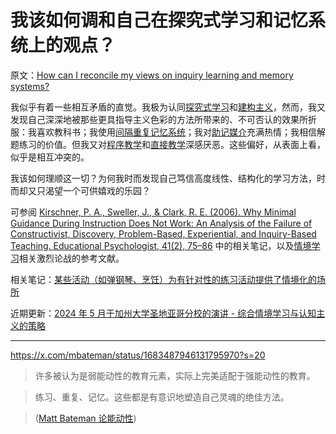 # 我该如何调和自己在探究式学习和记忆系统上的观点？

原文：[How can I reconcile my views on inquiry learning and memory systems?](https://notes.andymatuschak.org/zGUvgDWfRvt1VDJyZavtty2)

我似乎有着一些相互矛盾的直觉。我极为认同[探究式学习](https://notes.andymatuschak.org/zLCdZ9xcHzjks8vgoGkycSr)和[建构主义](https://notes.andymatuschak.org/zWceTLNTjH3DQ7iVpy38ocq)，然而，我又发现自己深深地被那些更具指导主义色彩的方法所带来的、不可否认的效果所折服：我喜欢教科书；我使用[间隔重复记忆系统](https://notes.andymatuschak.org/z2D1qPwddPktBjpNuwYFVva)；我对[助记媒介](https://notes.andymatuschak.org/zKPv6qkSErdRGqyryvgS2wS)充满热情；我相信解题练习的价值。但我又对[程序教学](https://notes.andymatuschak.org/zJnwHfze71uA7T6pUwfe36f)和[直接教学](https://notes.andymatuschak.org/zEmvW6adwLsMn6G3fDRL9VQ)深感厌恶。这些偏好，从表面上看，似乎是相互冲突的。

我该如何理顺这一切？为何我时而发现自己笃信高度线性、结构化的学习方法，时而却又只渴望一个可供嬉戏的乐园？

可参阅 [Kirschner, P. A., Sweller, J., & Clark, R. E. (2006). Why Minimal Guidance During Instruction Does Not Work: An Analysis of the Failure of Constructivist, Discovery, Problem-Based, Experiential, and Inquiry-Based Teaching. Educational Psychologist, 41(2), 75–86](https://notes.andymatuschak.org/zUiDqjKiS3udc3wcvcFbcpc) 中的相关笔记，以及[情境学习](https://notes.andymatuschak.org/zL7XdosCZ9qeCSSCrhcYfwY)相关激烈论战的参考文献。

相关笔记：[某些活动（如弹钢琴、烹饪）为有针对性的练习活动提供了情境化的场所](https://notes.andymatuschak.org/zM1anD1xFyk5aMFM6VXUjUE)

近期更新：[2024 年 5 月于加州大学圣地亚哥分校的演讲 - 综合情境学习与认知主义的策略](https://notes.andymatuschak.org/2024-05_Talk_at_UCSD_-_Strategies_for_synthesizing_situated_learning_and_cognitivism)

------

https://x.com/mbateman/status/1683487946131795970?s=20

> 许多被认为是弱能动性的教育元素，实际上完美适配于强能动性的教育。

>

> 练习、重复、记忆。这些都是有意识地塑造自己灵魂的绝佳方法。

> ([Matt Bateman 论能动性](https://notes.andymatuschak.org/zWYtAUkGpTQKCJ6GgyQkAth))